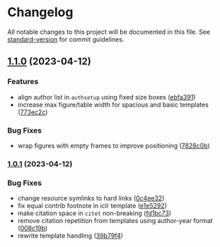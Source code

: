 # Changelog

All notable changes to this project will be documented in this file. See [standard-version](https://github.com/conventional-changelog/standard-version) for commit guidelines.

## [1.1.0](https://github.com/jayanthkoushik/shiny-mdc/compare/v1.0.1...v1.1.0) (2023-04-12)


### Features

* align author list in `authsetup` using fixed size boxes ([ebfa391](https://github.com/jayanthkoushik/shiny-mdc/commit/ebfa3914b635f8609f6c3651ea7455b5649f02e9))
* increase max figure/table width for spacious and basic templates ([773ec2c](https://github.com/jayanthkoushik/shiny-mdc/commit/773ec2c9ddb6843e8eaa3b38c8f1f2c4844db46c))


### Bug Fixes

* wrap figures with empty frames to improve positioning ([7828c0b](https://github.com/jayanthkoushik/shiny-mdc/commit/7828c0b53f09c13e75de34fbb63fd7803ca060c2))

### [1.0.1](https://github.com/jayanthkoushik/shiny-mdc/compare/v1.0.0...v1.0.1) (2023-04-12)


### Bug Fixes

* change resource symlinks to hard links ([0c4ee32](https://github.com/jayanthkoushik/shiny-mdc/commit/0c4ee3290f7171bf6565f3f016444ca4cd955d25))
* fix equal contrib footnote in iclr template ([e1e5292](https://github.com/jayanthkoushik/shiny-mdc/commit/e1e5292090ec644cfd50e2bcea1cb9444f8ae20f))
* make citation space in `citet` non-breaking ([fd1bc73](https://github.com/jayanthkoushik/shiny-mdc/commit/fd1bc73904b3b31cea7bfa1af1dca7913c0414f7))
* remove citation repetition from templates using author-year format ([008c19b](https://github.com/jayanthkoushik/shiny-mdc/commit/008c19b87ca6b252861d37097b81c7cb6bcb202d))
* rewrite template handling ([39b79f4](https://github.com/jayanthkoushik/shiny-mdc/commit/39b79f4c96f275a8b22d955b0d35da8ef9c17a6f))
